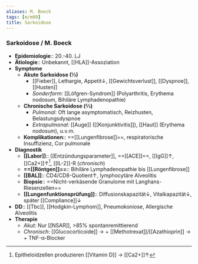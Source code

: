 ```yaml
---
aliases: M. Boeck
tags: [m/m09]
title: Sarkoidose
---
```

### Sarkoidose / M. Boeck
- **Epidemiologie**:: 20.-40. LJ
- **Ätiologie**:: Unbekannt, [[HLA]]-Assoziation
- **Symptome**
	- **Akute Sarkoidose (⅓)**
		- [[Fieber]], Lethargie, Appetit↓, [[Gewichtsverlust]], [[Dyspnoe]], [[Husten]]
		- *Sonderform:* [[Löfgren-Syndrom]] (Polyarthritis, Erythema nodosum, Bihiläre Lymphadenopathie)
	- **Chronische Sarkoidose (⅔)**
		- *Pulmonal:* Oft lange asymptomatisch, Reizhusten, Belastungsdyspnoe
		- *Extrapulmonal:* [[Auge]] ([[Konjunktivitis]]), [[Haut]] (Erythema nodosum), u.v.m.
	- **Komplikationen**:: ==[[Lungenfibrose]]==, respiratorische Insuffizienz, Cor pulmonale
- **Diagnostik**
	- **[[Labor]]**:: [[Entzündungsparameter]], ==[[ACE]]==, [[IgG]]↑, [[Ca2+]]↑[^1], [[IL-2]]-R (*chronisch*)
	- **==[[Röntgen]]==**:: Bihiläre Lymphadenopathie bis [[Lungenfibrose]]
	- **[[BAL]]**:: CD4/CD8-Quotient↑, lymphocytäre Alveolitis
	- **Biopsie**:: ==Nicht-verkäsende Granulome mit Langhans-Riesenzellen==
	- **[[Lungenfunktionsprüfung]]**:: Diffusionskapazität↓, Vitalkapazität↓, später [[Compliance]]↓
- **DD**:: [[Tbc]], [[Hodgkin-Lymphom]], Pneumokoniose, Allergische Alveolitis
- **Therapie**
	- *Akut:* Nur [[NSAR]], >85% spontanremittierend
	- *Chronisch:* [[Glucocorticoide]] → + [[Methotrexat]]/[[Azathioprin]] → + TNF-α-Blocker

[^1]: Epitheloidzellen produzieren [[Vitamin D]] → [[Ca2+]]↑ 